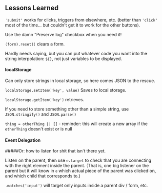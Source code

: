 ## Lessons Learned

`'submit'` works for clicks, triggers from elsewhere, etc. (better than `'click'` most of the time... but couldn't get it to work for the other buttons).

Use the damn "Preserve log" checkbox when you need it!

`(form).reset()` clears a form.

Hardly needs saying, but you can put whatever code you want into the string interpolation: ``${}``, not just variables to be displayed.

#### localStorage

Can only store strings in local storage, so here comes JSON to the rescue.

`localStorage.setItem('key', value)` Saves to local storage.

`localStorage.getItem('key')` retrieves.

If you need to store something other than a simple string, use `JSON.stringify()` and `JSON.parse()`

`thing = otherThing || []` - reminder: this will create a new array if the `otherThing` doesn't exist or is null

#### Event Delegation
#####Or: how to listen for shit that isn't there yet.

Listen on the parent, then use `e.target` to check that you are connecting with the right element inside the parent. (That is, one big listener on the parent but it will know in `e` which actual piece of the parent was clicked on, and which child that corresponds to.)

`.matches('input')` will target only inputs inside a parent div / form, etc.